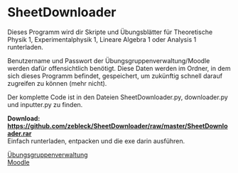 # SheetDownloader
Dieses Programm wird dir Skripte und Übungsblätter
für Theoretische Physik 1, Experimentalphysik 1, Lineare Algebra 1 oder Analysis 1
runterladen.

Benutzername und Passwort der Übungsgruppenverwaltung/Moodle
werden dafür offensichtlich benötigt. Diese Daten werden im
Ordner, in dem sich dieses Programm befindet, gespeichert,
um zukünftig schnell darauf zugreifen zu können (mehr nicht).

Der komplette Code ist in den Dateien SheetDownloader.py, downloader.py und inputter.py zu finden.

**Download: https://github.com/zebleck/SheetDownloader/raw/master/SheetDownloader.rar**  
Einfach runterladen, entpacken und die exe darin ausführen.

[Übungsgruppenverwaltung](https://uebungen.physik.uni-heidelberg.de/uebungen/)  
[Moodle](https://elearning2.uni-heidelberg.de/)